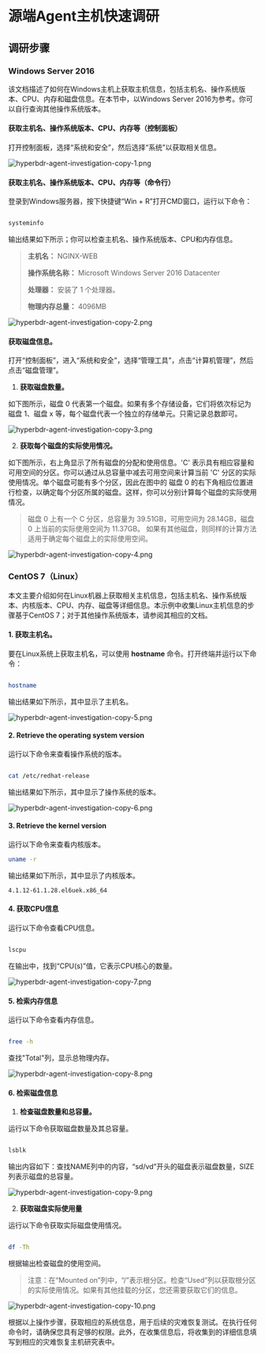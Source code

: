 # 源端Agent主机快速调研

## 调研步骤

### Windows Server 2016

该文档描述了如何在Windows主机上获取主机信息，包括主机名、操作系统版本、CPU、内存和磁盘信息。在本节中，以Windows Server 2016为参考。你可以自行查询其他操作系统版本。

#### 获取主机名、操作系统版本、CPU、内存等（控制面板）

打开控制面板，选择“系统和安全”，然后选择“系统”以获取相关信息。

![hyperbdr-agent-investigation-copy-1.png](./images/hyperbdr-agent-investigation-copy-1.png)

#### 获取主机名、操作系统版本、CPU、内存等（命令行）

登录到Windows服务器，按下快捷键“Win + R”打开CMD窗口，运行以下命令：

```powershell

systeminfo

```

输出结果如下所示；你可以检查主机名、操作系统版本、CPU和内存信息。

> **主机名：** NGINX-WEB
>
> **操作系统名称：** Microsoft Windows Server 2016 Datacenter
> 
> **处理器：** 安装了 1 个处理器。
> 
> **物理内存总量：** 4096MB

![hyperbdr-agent-investigation-copy-2.png](./images/hyperbdr-agent-investigation-copy-2.png)

#### 获取磁盘信息。

打开“控制面板”，进入“系统和安全”，选择“管理工具”，点击“计算机管理”，然后点击“磁盘管理”。

1. **获取磁盘数量。**

如下图所示，磁盘 0 代表第一个磁盘。如果有多个存储设备，它们将依次标记为 磁盘 1、磁盘 x 等，每个磁盘代表一个独立的存储单元。只需记录总数即可。

![hyperbdr-agent-investigation-copy-3.png](./images/hyperbdr-agent-investigation-copy-3.png)

2. **获取每个磁盘的实际使用情况。**

如下图所示，右上角显示了所有磁盘的分配和使用信息。'C' 表示具有相应容量和可用空间的分区。你可以通过从总容量中减去可用空间来计算当前 'C' 分区的实际使用情况。单个磁盘可能有多个分区，因此在图中的 磁盘 0 的右下角相应位置进行检查，以确定每个分区所属的磁盘。这样，你可以分别计算每个磁盘的实际使用情况。

> 磁盘 0 上有一个 C 分区，总容量为 39.51GB，可用空间为 28.14GB，磁盘 0 上当前的实际使用空间为 11.37GB。
> 如果有其他磁盘，则同样的计算方法适用于确定每个磁盘上的实际使用空间。

![hyperbdr-agent-investigation-copy-4.png](./images/hyperbdr-agent-investigation-copy-4.png)

### CentOS 7（Linux）

本文主要介绍如何在Linux机器上获取相关主机信息，包括主机名、操作系统版本、内核版本、CPU、内存、磁盘等详细信息。本示例中收集Linux主机信息的步骤基于CentOS 7；对于其他操作系统版本，请参阅其相应的文档。

#### 1. 获取主机名。

要在Linux系统上获取主机名，可以使用 **hostname** 命令。打开终端并运行以下命令：

```bash

hostname

```

输出结果如下所示，其中显示了主机名。

![hyperbdr-agent-investigation-copy-5.png](./images/hyperbdr-agent-investigation-copy-5.png)

#### 2. Retrieve the operating system version

运行以下命令来查看操作系统的版本。

```bash

cat /etc/redhat-release

```

输出结果如下所示，其中显示了操作系统的版本。

![hyperbdr-agent-investigation-copy-6.png](./images/hyperbdr-agent-investigation-copy-6.png)

#### 3. Retrieve the kernel version

运行以下命令来查看内核版本。

```bash
uname -r
```

输出结果如下所示，其中显示了内核版本。

```
4.1.12-61.1.28.el6uek.x86_64
```

#### 4. 获取CPU信息

运行以下命令查看CPU信息。

```bash

lscpu

```

在输出中，找到“CPU(s)”值，它表示CPU核心的数量。

![hyperbdr-agent-investigation-copy-7.png](./images/hyperbdr-agent-investigation-copy-7.png)

#### 5. 检索内存信息

运行以下命令查看内存信息。

```bash

free -h

```

查找"Total"列，显示总物理内存。

![hyperbdr-agent-investigation-copy-8.png](./images/hyperbdr-agent-investigation-copy-8.png)

#### 6. 检索磁盘信息

1. **检查磁盘数量和总容量。**

运行以下命令获取磁盘数量及其总容量。

```bash

lsblk

```

输出内容如下：查找NAME列中的内容，“sd/vd”开头的磁盘表示磁盘数量，SIZE列表示磁盘的总容量。

![hyperbdr-agent-investigation-copy-9.png](./images/hyperbdr-agent-investigation-copy-9.png)

2. **获取磁盘实际使用量**

运行以下命令获取实际磁盘使用情况。

```bash

df -Th

```

根据输出检查磁盘的使用空间。

> 注意：在“Mounted on”列中，“/”表示根分区。检查“Used”列以获取根分区的实际使用情况。如果有其他挂载的分区，您还需要获取它们的信息。

![hyperbdr-agent-investigation-copy-10.png](./images/hyperbdr-agent-investigation-copy-10.png)

根据以上操作步骤，获取相应的系统信息，用于后续的灾难恢复测试。在执行任何命令时，请确保您具有足够的权限。此外，在收集信息后，将收集到的详细信息填写到相应的灾难恢复主机研究表中。